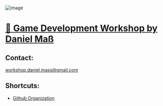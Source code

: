 ![image](https://github.com/UnityWorkshop/.github/assets/98899239/8569b067-8ea3-4721-87cf-f60da4c4f82b)
# [🧊 Game Development Workshop by Daniel Maß](https://themassiveone.notion.site/Game-Development-Workshop-ef9708e5e4d94c57b17b4979299f4535?pvs=4)

## Contact:
[workshop.daniel.mass@gmail.com](mailto:workshop.daniel.mass@gmail.com)

## Shortcuts:
- [Github Organization](https://github.com/UnityWorkshop)
